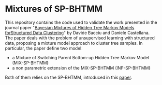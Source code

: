 # Mixtures of SP-BHTMM
This repository contains the code used to validate the work presented in the journal paper "[Bayesian Mixtures of Hidden Tree Markov Models forStructured Data Clustering](https://www.sciencedirect.com/science/article/abs/pii/S0925231219301444)" by Davide Bacciu and Daniele Castellana. 
The paper deals with the problem of unsupervised learning with structured data, proposing a mixture model approach to cluster tree samples. In particular, the paper define two model:
- a Mixture of Switching Parent Bottom-up Hidden Tree Markov Model (MIX-SP-BHTMM)
- a non parametric extension of the MIX-SP-BHTMM (INF-SP-BHTMM)

Both of them relies on the SP-BHTMM, introduced in this [paper](https://ieeexplore.ieee.org/document/6353263/).
